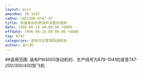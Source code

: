 ```yaml
---
layout: post
amendno: 39-1647
cadno: CAD1996-B747-07
title: 改装发动机燃油供油管的缝隙
date: 1996-06-10 00:00:00 +0800
effdate: 1996-06-26 00:00:00 +0800
tag: B747
categories: 民航华北管理局适航处
author: 邵仁明
---
```


##适用范围:
装有PW4000发动机的、生产线号为679-1041的波音747-200/300/400型飞机

